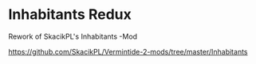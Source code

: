 # Inhabitants Redux
 Rework of SkacikPL's Inhabitants -Mod

 https://github.com/SkacikPL/Vermintide-2-mods/tree/master/Inhabitants
